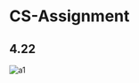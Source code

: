 # CS-Assignment
## 4.22
![a1](https://user-images.githubusercontent.com/56064349/102716091-95aa6d00-42ff-11eb-888b-663548d30692.png)
